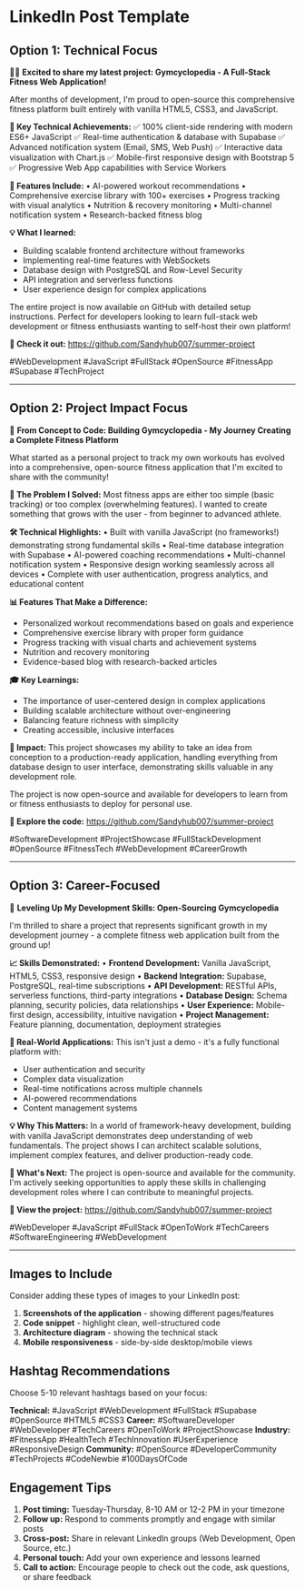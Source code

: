 # LinkedIn Post Template

## Option 1: Technical Focus

🏋️‍♂️ **Excited to share my latest project: Gymcyclopedia - A Full-Stack Fitness Web Application!**

After months of development, I'm proud to open-source this comprehensive fitness platform built entirely with vanilla HTML5, CSS3, and JavaScript.

**🚀 Key Technical Achievements:**
✅ 100% client-side rendering with modern ES6+ JavaScript
✅ Real-time authentication & database with Supabase
✅ Advanced notification system (Email, SMS, Web Push)
✅ Interactive data visualization with Chart.js
✅ Mobile-first responsive design with Bootstrap 5
✅ Progressive Web App capabilities with Service Workers

**🎯 Features Include:**
• AI-powered workout recommendations
• Comprehensive exercise library with 100+ exercises
• Progress tracking with visual analytics
• Nutrition & recovery monitoring
• Multi-channel notification system
• Research-backed fitness blog

**💡 What I learned:**
- Building scalable frontend architecture without frameworks
- Implementing real-time features with WebSockets
- Database design with PostgreSQL and Row-Level Security
- API integration and serverless functions
- User experience design for complex applications

The entire project is now available on GitHub with detailed setup instructions. Perfect for developers looking to learn full-stack web development or fitness enthusiasts wanting to self-host their own platform!

**🔗 Check it out:** https://github.com/Sandyhub007/summer-project

#WebDevelopment #JavaScript #FullStack #OpenSource #FitnessApp #Supabase #TechProject

---

## Option 2: Project Impact Focus

🎯 **From Concept to Code: Building Gymcyclopedia - My Journey Creating a Complete Fitness Platform**

What started as a personal project to track my own workouts has evolved into a comprehensive, open-source fitness application that I'm excited to share with the community!

**💪 The Problem I Solved:**
Most fitness apps are either too simple (basic tracking) or too complex (overwhelming features). I wanted to create something that grows with the user - from beginner to advanced athlete.

**🛠️ Technical Highlights:**
• Built with vanilla JavaScript (no frameworks!) demonstrating strong fundamental skills
• Real-time database integration with Supabase
• AI-powered coaching recommendations
• Multi-channel notification system
• Responsive design working seamlessly across all devices
• Complete with user authentication, progress analytics, and educational content

**📊 Features That Make a Difference:**
- Personalized workout recommendations based on goals and experience
- Comprehensive exercise library with proper form guidance
- Progress tracking with visual charts and achievement systems
- Nutrition and recovery monitoring
- Evidence-based blog with research-backed articles

**🎓 Key Learnings:**
- The importance of user-centered design in complex applications
- Building scalable architecture without over-engineering
- Balancing feature richness with simplicity
- Creating accessible, inclusive interfaces

**🌟 Impact:**
This project showcases my ability to take an idea from conception to a production-ready application, handling everything from database design to user interface, demonstrating skills valuable in any development role.

The project is now open-source and available for developers to learn from or fitness enthusiasts to deploy for personal use.

**🔗 Explore the code:** https://github.com/Sandyhub007/summer-project

#SoftwareDevelopment #ProjectShowcase #FullStackDevelopment #OpenSource #FitnessTech #WebDevelopment #CareerGrowth

---

## Option 3: Career-Focused

🚀 **Leveling Up My Development Skills: Open-Sourcing Gymcyclopedia**

I'm thrilled to share a project that represents significant growth in my development journey - a complete fitness web application built from the ground up!

**📈 Skills Demonstrated:**
• **Frontend Development:** Vanilla JavaScript, HTML5, CSS3, responsive design
• **Backend Integration:** Supabase, PostgreSQL, real-time subscriptions
• **API Development:** RESTful APIs, serverless functions, third-party integrations
• **Database Design:** Schema planning, security policies, data relationships
• **User Experience:** Mobile-first design, accessibility, intuitive navigation
• **Project Management:** Feature planning, documentation, deployment strategies

**🎯 Real-World Applications:**
This isn't just a demo - it's a fully functional platform with:
- User authentication and security
- Complex data visualization
- Real-time notifications across multiple channels
- AI-powered recommendations
- Content management systems

**💡 Why This Matters:**
In a world of framework-heavy development, building with vanilla JavaScript demonstrates deep understanding of web fundamentals. The project shows I can architect scalable solutions, implement complex features, and deliver production-ready code.

**🔗 What's Next:**
The project is open-source and available for the community. I'm actively seeking opportunities to apply these skills in challenging development roles where I can contribute to meaningful projects.

**📂 View the project:** https://github.com/Sandyhub007/summer-project

#WebDeveloper #JavaScript #FullStack #OpenToWork #TechCareers #SoftwareEngineering #WebDevelopment

---

## Images to Include

Consider adding these types of images to your LinkedIn post:

1. **Screenshots of the application** - showing different pages/features
2. **Code snippet** - highlight clean, well-structured code
3. **Architecture diagram** - showing the technical stack
4. **Mobile responsiveness** - side-by-side desktop/mobile views

## Hashtag Recommendations

Choose 5-10 relevant hashtags based on your focus:

**Technical:** #JavaScript #WebDevelopment #FullStack #Supabase #OpenSource #HTML5 #CSS3
**Career:** #SoftwareDeveloper #WebDeveloper #TechCareers #OpenToWork #ProjectShowcase
**Industry:** #FitnessApp #HealthTech #TechInnovation #UserExperience #ResponsiveDesign
**Community:** #OpenSource #DeveloperCommunity #TechProjects #CodeNewbie #100DaysOfCode

## Engagement Tips

1. **Post timing:** Tuesday-Thursday, 8-10 AM or 12-2 PM in your timezone
2. **Follow up:** Respond to comments promptly and engage with similar posts
3. **Cross-post:** Share in relevant LinkedIn groups (Web Development, Open Source, etc.)
4. **Personal touch:** Add your own experience and lessons learned
5. **Call to action:** Encourage people to check out the code, ask questions, or share feedback 